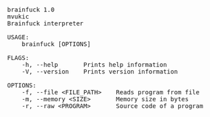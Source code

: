 <pre>
brainfuck 1.0
mvukic
Brainfuck interpreter

USAGE:
    brainfuck [OPTIONS]

FLAGS:
    -h, --help       Prints help information
    -V, --version    Prints version information

OPTIONS:
    -f, --file &lt;FILE_PATH&gt;    Reads program from file
    -m, --memory &lt;SIZE&gt;       Memory size in bytes
    -r, --raw &lt;PROGRAM&gt;       Source code of a program
</pre>
